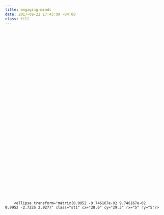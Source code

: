 ```yaml
---
title: engaging-minds
date: 2017-09-22 17:43:00 -04:00
class: fill
---
```


<svg version="1.1" id="Layer_1" class="engaging-minds" xmlns="http://www.w3.org/2000/svg" xmlns:xlink="http://www.w3.org/1999/xlink" x="0px" y="0px"
	 viewBox="0 0 119 128" style="enable-background:new 0 0 119 128;" xml:space="preserve">
<style type="text/css">
	.st0{fill:none;stroke:#000000;stroke-width:1.3;stroke-linecap:round;stroke-linejoin:round;stroke-miterlimit:10;}
	.st1{fill:none;stroke:#000000;stroke-width:1.3;stroke-linejoin:round;stroke-miterlimit:10;}
	.st2{fill:none;stroke:#000000;stroke-width:1.3;stroke-miterlimit:10;}
</style>
<g>
</g>
<g class="dashed-lines">
	<path class="st0" d="M52.8,15.5c-1.7,0-3.4,0.2-5,0.4"/>
	<path class="st0" d="M61.8,16c-1.6-0.2-3.3-0.4-5-0.4"/>
	<path class="st0" d="M70.6,17.9c-1.6-0.5-3.2-0.9-4.8-1.2"/>
	<path class="st0" d="M78.9,21.3c-1.4-0.8-2.9-1.5-4.5-2.1"/>
	<path class="st0" d="M86.3,26.4c-1.3-1.1-2.6-2.1-4-3"/>
	<path class="st0" d="M92.6,32.8c-1-1.3-2.1-2.5-3.3-3.7"/>
	<path class="st0" d="M97.4,40.4c-0.7-1.5-1.6-2.9-2.5-4.3"/>
	<path class="st0" d="M100.6,48.8c-0.4-1.6-0.9-3.2-1.6-4.8"/>
	<path class="st0" d="M101.9,56.7c-0.1-1.3-0.2-2.7-0.5-4"/>
</g>
<g class="big-gear">
	<g>
		<path class="st1" d="M80.7,65c-0.1,3.1-0.9,6.1-2,8.9c-0.1,0-0.1-0.1-0.2-0.1c-2-1.2-4.6-0.5-5.8,1.5c-1.1,2-0.5,4.4,1.3,5.6
			c-2,2.2-4.4,4-7,5.4c-0.8-2.1-3.2-3.1-5.3-2.4c-2,0.7-3.2,2.9-2.7,4.9c-1.2,0.2-2.4,0.3-3.6,0.3c-1.8,0-3.5-0.2-5.1-0.5
			c0.6-2.1-0.5-4.4-2.6-5.1c-2-0.7-4.3,0.2-5.2,2.1c-2.5-1.5-4.8-3.5-6.6-5.7c1.9-1.2,2.5-3.7,1.4-5.7c-1.1-2-3.6-2.7-5.6-1.6
			c-1-2.7-1.5-5.6-1.5-8.6v-0.2c0.1,0,0.1,0,0.2,0c2.3,0.4,4.5-1.1,4.9-3.4c0.4-2.3-1.1-4.5-3.4-4.9c-0.1,0-0.1,0-0.2,0
			c1.1-3,2.7-5.7,4.7-8c0.1,0.2,0.2,0.3,0.4,0.5c1.5,1.8,4.2,2,6,0.5c1.8-1.5,2-4.2,0.5-6c-0.1-0.1-0.3-0.3-0.4-0.4
			c2.7-1.6,5.8-2.7,9.1-3.1c-0.1,0.3-0.1,0.6-0.1,0.9c0,2.3,1.9,4.2,4.2,4.2c2.3,0,4.2-1.9,4.2-4.2c0-0.3,0-0.5-0.1-0.8
			c3.3,0.6,6.3,1.9,9,3.6c-0.2,0.2-0.5,0.4-0.7,0.6c-1.5,1.8-1.3,4.5,0.5,6c1.8,1.5,4.5,1.3,6-0.5c0.1-0.1,0.2-0.3,0.3-0.5
			c1.9,2.5,3.4,5.3,4.4,8.4c-0.2,0-0.4,0-0.6,0.1c-2.3,0.4-3.8,2.6-3.4,4.9c0.4,2.3,2.6,3.8,4.9,3.4C80.5,65.1,80.6,65,80.7,65z"/>
	</g>
	<circle class="st2" cx="55.4" cy="64" r="9.3"/>
</g>
<g class="small-gear">
	<path class="st1" d="M42.5,28c0.1,1.3,0.1,2.6-0.2,3.9c-1.8-0.5-3.7,0.3-4.5,2.1c-0.8,1.7-0.2,3.6,1.2,4.6c-1.5,1.8-3.5,3.1-5.8,4
		c-0.4-1.8-2.1-3-4-2.8c-1.8,0.2-3.2,1.6-3.4,3.4c-2.4-0.5-4.5-1.5-6.3-3.1c1.3-1.3,1.6-3.4,0.5-4.9c-1.1-1.5-3-2-4.6-1.2
		c-0.3-1-0.6-2-0.7-3.1c-0.1-1.3-0.1-2.6,0.2-3.9c1.8,0.5,3.7-0.3,4.5-2.1c0.8-1.7,0.2-3.6-1.3-4.6c1.5-1.8,3.5-3.1,5.8-4
		c0.4,1.8,2.1,3,4,2.9c1.8-0.2,3.2-1.6,3.4-3.4c2.4,0.5,4.5,1.5,6.3,3.1c-1.3,1.3-1.6,3.4-0.5,4.9c1.1,1.5,3,2,4.6,1.2
		C42.1,25.8,42.4,26.9,42.5,28z"/>

		<ellipse transform="matrix(0.9952 -9.746167e-02 9.746167e-02 0.9952 -2.7226 2.927)" class="st1" cx="28.6" cy="29.3" rx="5" ry="5"/>
</g>
<path class="st0" d="M23,48.6c-1.5,3.9-2.5,8.1-2.8,12.5c-1.1,18.1,6.2,30.8,18.6,39.7l-6.5,26h23.3l2.5-11.5"/>
<path class="st0" d="M64.3,126.8l5-21.6c1.9,0.8,8.4,1.2,10.8,1.2c7.2,0,10.9-2.9,10.9-8.2c0,0,0-8.9,0-15.9l0,0h7.8
	c2,0,3.2-2.2,2.1-3.9l-9.8-18.9c0-15.4-12-33.1-37-33.1c-1.7,0-3.3,0.1-5,0.4"/>
<g class= "star">
	<line class="st0" x1="11.1" y1="10.9" x2="8.7" y2="8.6"/>
	<polyline class="st0" points="1.4,1.2 3.7,3.6 3.7,3.6 	"/>
	<line class="st0" x1="3.7" y1="8.6" x2="1.4" y2="10.9"/>
	<line class="st0" x1="11.1" y1="1.2" x2="8.7" y2="3.6"/>
</g>
<g class= "star">
	<line class="st0" x1="106.8" y1="23.5" x2="104.4" y2="21.2"/>
	<polyline class="st0" points="97.1,13.8 99.5,16.2 99.5,16.2 	"/>
	<line class="st0" x1="99.5" y1="21.2" x2="97.1" y2="23.5"/>
	<line class="st0" x1="106.8" y1="13.8" x2="104.4" y2="16.2"/>
</g>
<g class= "star">
	<line class="st0" x1="117.6" y1="108.7" x2="115.3" y2="106.3"/>
	<polyline class="st0" points="107.9,99 110.3,101.3 110.3,101.3 	"/>
	<line class="st0" x1="110.3" y1="106.3" x2="107.9" y2="108.7"/>
	<line class="st0" x1="117.6" y1="99" x2="115.3" y2="101.3"/>
</g>
</svg>
